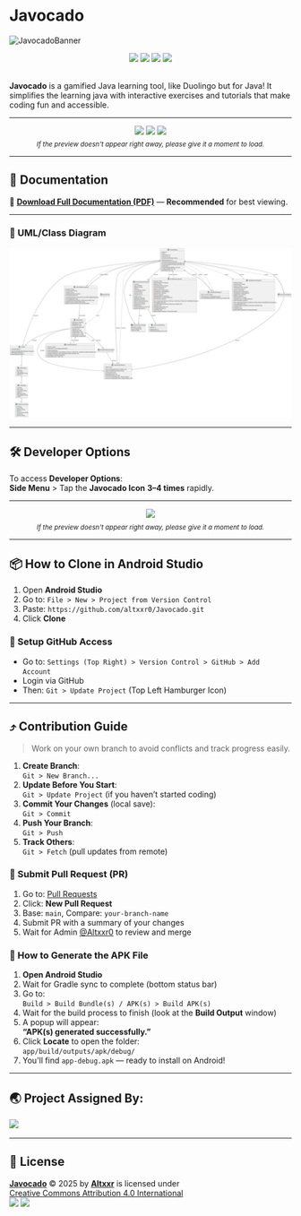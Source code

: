 # Javocado
![JavocadoBanner](https://github.com/user-attachments/assets/ded7d519-c897-4609-a5df-2050bc06e2fe)

<div align="center">
  <img src="https://img.shields.io/github/downloads/altxxr0/javocado/total?style=for-the-badge&color=darkgreen" />
  <img src="https://img.shields.io/github/commit-activity/t/altxxr0/javocado?style=for-the-badge&color=darkgreen" />
  <img src="https://img.shields.io/github/repo-size/altxxr0/javocado?style=for-the-badge&color=darkgreen" />
  <img src="https://img.shields.io/github/v/release/altxxr0/javocado?display_name=release&style=for-the-badge&label=Latest%3A&color=darkgreen" />
</div>

<br>

**Javocado** is a gamified Java learning tool, like Duolingo but for Java! It simplifies the learning java with interactive exercises and tutorials that make coding fun and accessible.

---

<p align="center">
  <img src="https://github.com/user-attachments/assets/cb2deb72-7eeb-4d49-a202-467bb7d931db" width="200">
  <img src="https://github.com/user-attachments/assets/adaacc2b-86cd-4e08-a65c-340c580941b6" width="200">
  <img src="https://github.com/user-attachments/assets/600f9049-63b3-494b-b0e3-c92cdb65c141" width="200">
  <br>
  <sub><em>If the preview doesn't appear right away, please give it a moment to load.</em></sub>
</p>

---

## 📄 Documentation

📃 [**Download Full Documentation (PDF)**](https://github.com/altxxr0/Javocado/blob/main/docs%2FJavocado%20Documentation.pdf) — **Recommended** for best viewing.

---

### 🧩 UML/Class Diagram

![Javocado Diagram](https://raw.githubusercontent.com/altxxr0/Javocado/master/docs/Javocado%20Diagram.svg)

---

## 🛠 Developer Options

To access **Developer Options**:  
**Side Menu** > Tap the **Javocado Icon** **3–4 times** rapidly.

---

<p align="center">
  <img src="https://github.com/user-attachments/assets/e213f490-ca03-4a0a-8c99-cd31c586b67a" width="200">
  <br>
  <sub><em>If the preview doesn't appear right away, please give it a moment to load.</em></sub>
</p>

---

## 📦 How to Clone in Android Studio

1. Open **Android Studio**  
2. Go to: `File > New > Project from Version Control`  
3. Paste: `https://github.com/altxxr0/Javocado.git`  
4. Click **Clone**

### 🔧 Setup GitHub Access

- Go to: `Settings (Top Right) > Version Control > GitHub > Add Account`
- Login via GitHub
- Then: `Git > Update Project` (Top Left Hamburger Icon)

---

## ⤴ Contribution Guide

> Work on your own branch to avoid conflicts and track progress easily.

1. **Create Branch**:  
   `Git > New Branch...`  
2. **Update Before You Start**:  
   `Git > Update Project` (if you haven’t started coding)
3. **Commit Your Changes** (local save):  
   `Git > Commit`
4. **Push Your Branch**:  
   `Git > Push`
5. **Track Others**:  
   `Git > Fetch` (pull updates from remote)

### 🚀 Submit Pull Request (PR)

1. Go to: [Pull Requests](https://github.com/altxxr0/Javocado/pulls)  
2. Click: **New Pull Request**
3. Base: `main`, Compare: `your-branch-name`
4. Submit PR with a summary of your changes
5. Wait for Admin [@Altxxr0](https://github.com/altxxr0) to review and merge

### 📱 How to Generate the APK File

1. **Open Android Studio**
2. Wait for Gradle sync to complete (bottom status bar)
3. Go to:  
   `Build > Build Bundle(s) / APK(s) > Build APK(s)`
4. Wait for the build process to finish (look at the **Build Output** window)
5. A popup will appear:  
   **“APK(s) generated successfully.”**
6. Click **Locate** to open the folder:  
   `app/build/outputs/apk/debug/`
7. You'll find `app-debug.apk` — ready to install on Android!


---

## 🌏 Project Assigned By:

<a href="https://sti.edu" target="_blank">
  <img src="https://github.com/user-attachments/assets/c571ecfb-257c-453b-b18f-f9ae97ce3b41" width="150">
</a>

---

## 📃 License

**[Javocado](https://github.com/altxxr0/Javocado)** © 2025 by [**Altxxr**](https://github.com/altxxr0) is licensed under  
[Creative Commons Attribution 4.0 International](https://creativecommons.org/licenses/by/4.0/)  
<img src="https://mirrors.creativecommons.org/presskit/icons/cc.svg" width="20"> <img src="https://mirrors.creativecommons.org/presskit/icons/by.svg" width="20">
